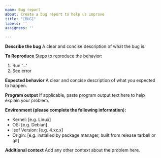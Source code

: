 ```yaml
---
name: Bug report
about: Create a bug report to help us improve
title: "[BUG]"
labels: ''
assignees: ''

---
```


**Describe the bug**
A clear and concise description of what the bug is.

**To Reproduce**
Steps to reproduce the behavior:
1. Run '...'
2. See error

**Expected behavior**
A clear and concise description of what you expected to happen.

**Program output**
If applicable, paste program output text here to help explain your problem.

**Environment (please complete the following information):**

 - Kernel: [e.g. Linux]
 - OS: [e.g. Debian]
 - lsof Version: [e.g. 4.xx.x]
 - Origin: [e.g. installed by package manager, built from release tarball or git]

**Additional context**
Add any other context about the problem here.

